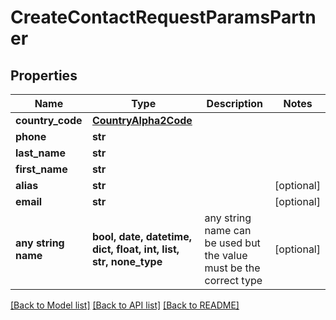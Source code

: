 # CreateContactRequestParamsPartner


## Properties
Name | Type | Description | Notes
------------ | ------------- | ------------- | -------------
**country_code** | [**CountryAlpha2Code**](CountryAlpha2Code.md) |  | 
**phone** | **str** |  | 
**last_name** | **str** |  | 
**first_name** | **str** |  | 
**alias** | **str** |  | [optional] 
**email** | **str** |  | [optional] 
**any string name** | **bool, date, datetime, dict, float, int, list, str, none_type** | any string name can be used but the value must be the correct type | [optional]

[[Back to Model list]](../README.md#documentation-for-models) [[Back to API list]](../README.md#documentation-for-api-endpoints) [[Back to README]](../README.md)


